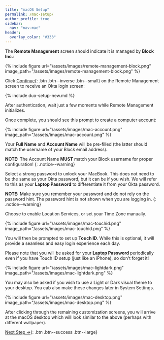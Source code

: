 ```yaml
---
title: "macOS Setup"
permalink: /mac-setup/
author_profile: true
sidebar:
  nav: "nav-mac"
header:
  overlay_color: "#333"
---
```


The __Remote Management__ screen should indicate it is managed by __Block Inc.__:

{% include figure url="/assets/images/remote-management-block.png" image_path="/assets/images/remote-management-block.png" %}

Click [Continue](){: .btn .btn--inverse .btn--small} on the Remote Management screen to receive an Okta login screen:

{% include duo-setup-new.md %}

After authentication, wait just a few moments while Remote Management initializes.

Once complete, you should see this prompt to create a computer account:

{% include figure url="/assets/images/mac-account.png" image_path="/assets/images/mac-account.png" %}

Your __Full Name__ and __Account Name__ will be pre-filled (the latter should match the username of your Block email address).

__NOTE:__ The Account Name __MUST__ match your Block username for proper configuration!
{: .notice--warning}

Select a strong password to unlock your MacBook. This does not need to be the same as your Okta password, but it can be if you wish. We will refer to this as your __Laptop Password__ to differentiate it from your Okta password.

__NOTE:__ Make sure you remember your password and do not rely on the password hint. The password hint is not shown when you are logging in.
{: .notice--warning}

Choose to enable Location Services, or set your Time Zone manually.

{% include figure url="/assets/images/mac-touchid.png" image_path="/assets/images/mac-touchid.png" %}

You will then be prompted to set up __Touch ID__. While this is optional, it will provide a seamless and easy login experience each day.

Please note that you will be asked for your __Laptop Password__ periodically even if you have Touch ID setup (just like an iPhone), so don't forget it!

{% include figure url="/assets/images/mac-lightdark.png" image_path="/assets/images/mac-lightdark.png" %}

You may also be asked if you wish to use a Light or Dark visual theme to your desktop. You cab also make these changes later in System Settings.

{% include figure url="/assets/images/mac-desktop.png" image_path="/assets/images/mac-desktop.png"  %}

After clicking through the remaining customization screens, you will arrive at the macOS desktop which will look similar to the above (perhaps with different wallpaper).

[Next Step &rarr;](/mac-installs){: .btn .btn--success .btn--large}
